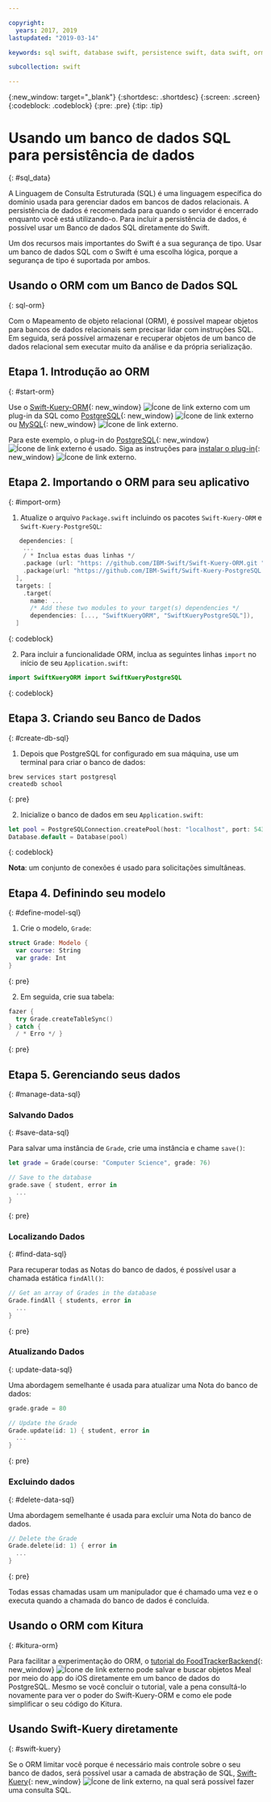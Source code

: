 ```yaml
---

copyright:
  years: 2017, 2019
lastupdated: "2019-03-14"

keywords: sql swift, database swift, persistence swift, data swift, orm swift, kuery swift, kitura swift

subcollection: swift

---
```


{:new_window: target="_blank"}
{:shortdesc: .shortdesc}
{:screen: .screen}
{:codeblock: .codeblock}
{:pre: .pre}
{:tip: .tip}

# Usando um banco de dados SQL para persistência de dados
{: #sql_data}

A Linguagem de Consulta Estruturada (SQL) é uma linguagem específica do domínio usada para gerenciar dados em bancos de dados relacionais. A persistência de dados é recomendada para quando o servidor é encerrado enquanto você está utilizando-o. Para incluir a persistência de dados, é possível usar um Banco de dados SQL diretamente do Swift. 

Um dos recursos mais importantes do Swift é a sua segurança de tipo. Usar um banco de dados SQL com o Swift é uma escolha lógica, porque a segurança de tipo é suportada por ambos.

## Usando o ORM com um Banco de Dados SQL
{: sql-orm}

Com o Mapeamento de objeto relacional (ORM), é possível mapear objetos para bancos de dados relacionais sem precisar lidar com instruções SQL. Em seguida, será possível armazenar e recuperar objetos de um banco de dados relacional sem executar muito da análise e da própria serialização.

## Etapa 1. Introdução ao ORM
{: #start-orm}

Use o [Swift-Kuery-ORM](http://github.com/IBM-Swift/Swift-Kuery-ORM){: new_window} ![Ícone de link externo](../../icons/launch-glyph.svg "Ícone de link externo") com um plug-in da SQL como [PostgreSQL](http://github.com/IBM-Swift/Swift-Kuery-PostgreSQL){: new_window} ![Ícone de link externo](../../icons/launch-glyph.svg "Ícone de link externo") ou [MySQL](http://github.com/IBM-Swift/SwiftKueryMySQL){: new_window} ![Ícone de link externo](../../icons/launch-glyph.svg "Ícone de link externo").

Para este exemplo, o plug-in do [PostgreSQL](http://github.com/IBM-Swift/Swift-Kuery-PostgreSQL){: new_window} ![Ícone de link externo](../../icons/launch-glyph.svg "Ícone de link externo") é usado. Siga as instruções para [instalar o plug-in](https://github.com/IBM-Swift/Swift-Kuery-PostgreSQL#postgresql-client-installation){: new_window} ![Ícone de link externo](../../icons/launch-glyph.svg "Ícone de link externo").

## Etapa 2. Importando o ORM para seu aplicativo
{: #import-orm}

1. Atualize o arquivo `Package.swift` incluindo os pacotes `Swift-Kuery-ORM` e `Swift-Kuery-PostgreSQL`:
  ```swift
     dependencies: [
      ...
      / * Inclua estas duas linhas */
      .package (url: "https: //github.com/IBM-Swift/Swift-Kuery-ORM.git ", de:" 0.0.1 "),
      .package(url: "https://github.com/IBM-Swift/Swift-Kuery-PostgreSQL.git", from: "1.0.0"),
    ],
    targets: [
      .target(
        name: ...
        /* Add these two modules to your target(s) dependencies */
        dependencies: [..., "SwiftKueryORM", "SwiftKueryPostgreSQL"]),
    ]
  ```
  {: codeblock}

2. Para incluir a funcionalidade ORM, inclua as seguintes linhas `import` no início de seu `Application.swift`:
  ```swift
  import SwiftKueryORM import SwiftKueryPostgreSQL
  ```
  {: codeblock}

## Etapa 3. Criando seu Banco de Dados
{: #create-db-sql}

1. Depois que PostgreSQL for configurado em sua máquina, use um terminal para criar o banco de dados:
  ```
  brew services start postgresql
  createdb school
  ```
  {: pre}

2. Inicialize o banco de dados em seu `Application.swift`:
  ```swift
  let pool = PostgreSQLConnection.createPool(host: "localhost", port: 5432, options: [.databaseName("school")], poolOptions: ConnectionPoolOptions(initialCapacity: 10, maxCapacity: 50, timeout: 10000))
  Database.default = Database(pool)
  ```
  {: codeblock}

  **Nota**: um conjunto de conexões é usado para solicitações simultâneas.

## Etapa 4. Definindo seu modelo
{: #define-model-sql}

1. Crie o modelo,  ` Grade `:
  ```swift
  struct Grade: Modelo {
    var course: String
    var grade: Int
  }
  ```
  {: pre}

2. Em seguida, crie sua tabela:
  ```swift
  fazer {
    try Grade.createTableSync()
  } catch {
    / * Erro */ }
  ```
  {: pre}

## Etapa 5. Gerenciando seus dados
{: #manage-data-sql}

### Salvando Dados
{: #save-data-sql}

Para salvar uma instância de `Grade`, crie uma instância e chame `save()`:
```swift
let grade = Grade(course: "Computer Science", grade: 76)

// Save to the database
grade.save { student, error in
  ...
}
```
{: pre}

### Localizando Dados
{: #find-data-sql}

Para recuperar todas as Notas do banco de dados, é possível usar a chamada estática `findAll()`:
```swift
// Get an array of Grades in the database
Grade.findAll { students, error in
  ...
}
```
{: pre}

### Atualizando Dados
{: update-data-sql}

Uma abordagem semelhante é usada para atualizar uma Nota do banco de dados:
```swift
grade.grade = 80

// Update the Grade
Grade.update(id: 1) { student, error in
  ...
}
```
{: pre}

### Excluindo dados
{: #delete-data-sql}

Uma abordagem semelhante é usada para excluir uma Nota do banco de dados.
```swift
// Delete the Grade
Grade.delete(id: 1) { error in
  ...
}
```
{: pre}

Todas essas chamadas usam um manipulador que é chamado uma vez e o executa quando a chamada do banco de dados é concluída.

## Usando o ORM com Kitura
{: #kitura-orm}

Para facilitar a experimentação do ORM, o [tutorial do FoodTrackerBackend](https://github.com/IBM/FoodTrackerBackend){: new_window} ![Ícone de link externo](../../icons/launch-glyph.svg "Ícone de link externo") pode salvar e buscar objetos Meal por meio do app do iOS diretamente em um banco de dados do PostgreSQL. Mesmo se você concluir o tutorial, vale a pena consultá-lo novamente para ver o poder do Swift-Kuery-ORM e como ele pode simplificar o seu código do Kitura.

## Usando Swift-Kuery diretamente
{: #swift-kuery}

Se o ORM limitar você porque é necessário mais controle sobre o seu banco de dados, será possível usar a camada de abstração de SQL, [Swift-Kuery](http://github.com/IBM-Swift/Swift-Kuery){: new_window} ![Ícone de link externo](../../icons/launch-glyph.svg "Ícone de link externo"), na qual será possível fazer uma consulta SQL.
